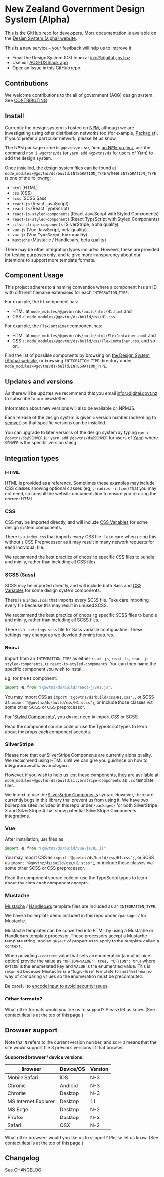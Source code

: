# New Zealand Government Design System (Alpha)

This is the GitHub repo for developers. More documentation is available on the [Design System (Alpha) website](https://design-system-alpha.digital.govt.nz/).

This is a new service – your feedback will help us to improve it.

- Email the Design System (DS) team at [info@digital.govt.nz](mailto:info@digital.govt.nz)
- Use our [AOG-DS Slack app](https://nz-aog-design-system.slack.com/)
- Open an Issue in this GitHub repo.

## Contributions

We welcome contributions to the all of government (AOG) design system. See [CONTRIBUTING](./CONTRIBUTING.md).

## Install

Currently the design system is hosted on [NPM](https://npmjs.com/), although we are investigating using other distribution networks too (for example, [Packagist](https://packagist.org/)). If you'd prefer a particular network, please let us know.

The NPM package name is `@govtnz/ds` so, from [an NPM project](https://docs.npmjs.com/cli/init), use the command `npm i @govtnz/ds` (or `yarn add @govtnz/ds` for users of [Yarn](https://yarnpkg.com/)) to add the design system.

Once installed, the design system files can be found at `node_modules/@govtnz/ds/build/INTEGRATION_TYPE` where `INTEGRATION_TYPE` is one of the following:

- `html` (HTML)
- `css` (CSS)
- `scss` (SCSS Sass)
- `react-js` (React JavaScript)
- `react-ts` (React TypeScript)
- `react-js-styled-components` (React JavaScript with Styled Components)
- `react-ts-styled-components` (React TypeScript with Styled Components)
- `silverstripe-components` (SilverStripe, alpha quality)
- `vue-js` (Vue JavaScript, beta quality)
- `vue-js` (Vue TypeScript, beta quality)
- `mustache` (Mustacle / Handlebars, beta quality)

There may be other integration types included. However, these are provided for testing purposes only, and to give more transparency about our intentions to support more template formats.

## Component Usage

This project adheres to a naming convention where a component has an ID with different filename extensions for each `INTEGRATION_TYPE`.

For example, the `H1` component has:

- HTML at `node_modules/@govtnz/ds/build/html/H1.html` and
- CSS at `node_modules/@govtnz/ds/build/css/H1.css`.

For example, the `FlexContainer` component has:

- HTML at `node_modules/@govtnz/ds/build/html/FlexContainer.html` and
- CSS at `node_modules/@govtnz/ds/build/css/FlexContainer.css`, and so on.

Find the list of possible components by browsing on [the Design System (Alpha) website](https://design-system-alpha.digital.govt.nz/), or browsing `INTEGRATION_TYPE` directory under `node_modules/@govtnz/ds/build/INTEGRATION_TYPE`.

## Updates and versions

As there will be updates we recommend that you email [info@digital.govt.nz](mailto:info@digital.govt.nz) to subscribe to our newsletter.

Information about new versions will also be available on NPMJS.

Each release of the design system is given a version number (adhereing to [semver](https://semver.org/)) so that specific versions can be installed.

You can upgrade to later versions of the design system by typing `npm i @govtnz/ds@SEMVER` (or `yarn add @govtnz/ds@SEMVER` for users of [Yarn](https://yarnpkg.com/)) where `SEMVER` is the specific version string .

## Integration types

### HTML

HTML is provided as a reference. Sometimes these examples may include CSS classes showing optional classes (eg, `g-radios--inline`) that you may not need, so consult the website documentation to ensure you're using the correct HTML.

### CSS

CSS may be imported directly, and will include [CSS Variables](https://developer.mozilla.org/en-US/docs/Web/CSS/var) for some design system components.

There is a `index.css` that imports every CSS file. Take care when using this without a CSS Preprocessor as it may result in many network requests for each individual file.

We recommend the best practice of choosing specific CSS files to bundle and minify, rather than including all CSS files.

### SCSS (Sass)

SCSS may be imported directly, and will include both Sass and [CSS Variables](https://developer.mozilla.org/en-US/docs/Web/CSS/var) for some design system components.

There is a `index.scss` that imports every SCSS file. Take care importing every file because this may result in unused SCSS.

We recommend the best practice of choosing specific SCSS files to bundle and minify, rather than including all SCSS files.

There is a `_settings.scss` file for Sass variable configuration. These settings may change as we develop theming features.

### React

Import from an `INTEGRATION_TYPE` as either `react-js`, `react-ts`, `react-js-styled-components`, or `react-ts-styled-components`. You can then name the specific component you wish to install.

Eg. for the `H1` component:

```javascript
import H1 from "@govtnz/ds/build/react-js/H1.js";
```

You may import CSS as `import "@govtnz/ds/build/css/H1.css";`, or SCSS as `import "@govtnz/ds/build/css/H1.scss";`, or include those classes via some other SCSS or CSS preprocessor.

For '[Styled Components](https://www.styled-components.com/)', you do not need to import CSS or SCSS.

Read the component source code or use the TypeScript types to learn about the props each component accepts.

### SilverStripe

Please note that our SilverStripe Components are currently alpha quality. We recommend using HTML until we can give you guidance on how to integrate specific technologies.

However, if you wish to help us test these components, they are available at
`node_modules/@govtnz-ds/build/silverstripe-components` as `.ss` template files.

We intend to use the [SilverStripe Components](https://github.com/symbiote/silverstripe-components) syntax. However, there are currently bugs in this library that prevent us from using it. We have two boilerplate sites included in this repo under `/packages/` for both SilverStripe 3 and SilverStripe 4 that show potential SilverStripe Components integrations.

### Vue

After installation, use files as

```javascript
import H1 from "@govtnz/ds/build/vue-js/H1.js";
```

You may import CSS as `import "@govtnz/ds/build/css/H1.css";`, or SCSS as `import "@govtnz/ds/build/css/H1.scss";`, or include those classes via some other SCSS or CSS preprocessor.

Read the component source code or use the TypeScript types to learn about the slots each component accepts.

### Mustache

[Mustache](https://mustache.github.io/) / [Handlebars](https://handlebarsjs.com/) template files are included as an `INTEGRATION_TYPE`.

We have a boilerplate demo included in this repo under `/packages/` for Mustache.

Mustache templates can be converted into HTML by using a Mustache or Handlebars template processor. These processors accept a Mustache template string, and an `Object` of properties to apply to the template called a `context`.

When providing a `context` value that sets an enumeration (a multichoice option) provide the value as `"OPTION=VALUE": true, "OPTION": true` where `OPTION` is the enumerated key and `VALUE` is the enumerated value. This is required because Mustache is a "logic-less" template format that has no way of comparing values so the enumeration must be precomputed.

Be careful to [encode input to avoid security issues](https://github.com/OWASP/CheatSheetSeries/blob/master/cheatsheets/Cross_Site_Scripting_Prevention_Cheat_Sheet.md#why-cant-i-just-html-entity-encode-untrusted-data).

### Other formats?

What other formats would you like us to support? Please let us know. (See contact details at the top of this page.)

## Browser support

Note that `N` refers to the current version number, and so `N-3` means that the site would support the 3 previous versions of that browser.

**Supported browser / device versions:**

| Browser              | Device/OS | Version |
| -------------------- | --------- | ------- |
| Mobile Safari        | iOS       | N-3     |
| Chrome               | Android   | N-3     |
| Chrome               | Desktop   | N-3     |
| MS Internet Explorer | Desktop   | 11      |
| MS Edge              | Desktop   | N-2     |
| Firefox              | Desktop   | N-3     |
| Safari               | OSX       | N-2     |

What other browsers would you like us to support? Please let us know. (See contact details at the top of this page.)

## Changelog

See [CHANGELOG](./CHANGELOG.md).
